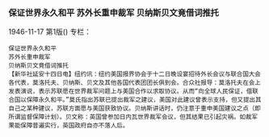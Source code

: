 ### 保证世界永久和平  苏外长重申裁军  贝纳斯贝文竟借词推托

1946-11-17
第1版()
专栏：

    保证世界永久和平
    苏外长重申裁军
    贝纳斯贝文竟借词推托
    【新华社延安十四日电】纽约讯：纽约美国报界协会于十二日晚设宴招待外长会议与联合国大会各代表，莫洛托夫、贝纳斯、贝文及其他各国代表团团长俱到会。合众社报导：莫洛托夫在会上发表演说，表示苏联愿在世界裁军问题上与美国合作以求取协议。从而“向全球人民保证，借联合国以保障永久和平。”莫氏指出苏联已提出裁军之建议，美国对此建议曾表示支持，但又提出其自己之某种建议，苏联方面愿与美国获致协议。贝纳斯讲话时，仍注意于重申美国建议之点（即所谓监督保障计划）。贝文称：英国曾参加日内瓦世界裁军会议，但其结果已引起灾祸。如裁军果能保障普遍实行，英国政府自亦不落人后。
